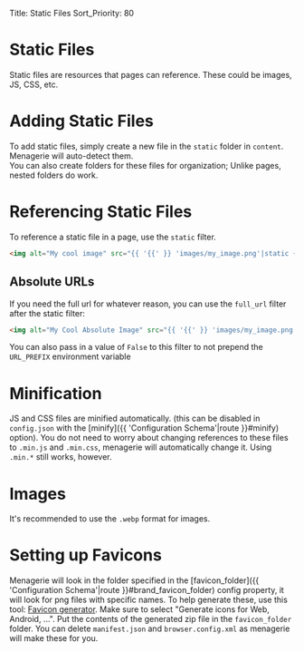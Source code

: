 Title: Static Files
Sort_Priority: 80

# Static Files

Static files are resources that pages can reference. These could be images, JS, CSS, etc.

# Adding Static Files

To add static files, simply create a new file in the `static` folder in `content`. Menagerie will auto-detect them.  
You can also create folders for these files for organization; Unlike pages, nested folders do work.

# Referencing Static Files

To reference a static file in a page, use the `static` filter.

```html
<img alt="My cool image" src="{{ '{{' }} 'images/my_image.png'|static {{ '}}' }}"/>
```

## Absolute URLs

If you need the full url for whatever reason, you can use the `full_url` filter after the static filter:

```html
<img alt="My Cool Absolute Image" src="{{ '{{' }} 'images/my_image.png'|static|full_url {{ '}}' }}"/>
```

You can also pass in a value of `False` to this filter to not prepend the `URL_PREFIX` environment variable

# Minification

JS and CSS files are minified automatically. (this can be disabled in `config.json` with the [minify]({{ 'Configuration Schema'|route }}#minify) option). You do not need to worry about
changing references to these files to `.min.js` and `.min.css`, menagerie will automatically change it. Using `.min.*`
still works, however.

# Images

It's recommended to use the `.webp` format for images.

# Setting up Favicons

Menagerie will look in the folder specified in the [favicon_folder]({{ 'Configuration Schema'|route }}#brand_favicon_folder) config property, it will look for png files with specific names.  To help generate these, use this tool: [Favicon generator](https://www.favicon-generator.org/).  Make sure to select "Generate icons for Web, Android, ...".  Put the contents of the generated zip file in the `favicon_folder` folder.  You can delete `manifest.json` and `browser.config.xml` as menagerie will make these for you.
